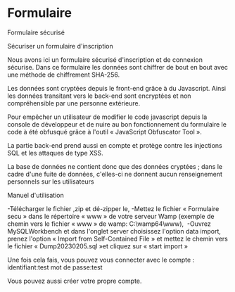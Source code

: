 # Formulaire
Formulaire sécurisé

Sécuriser un formulaire d'inscription

Nous avons ici un formulaire sécurisé d'inscription et de connexion sécurise. Dans ce formulaire les données sont chiffrer de bout en bout avec une méthode de chiffrement SHA-256.

Les données sont cryptées depuis le front-end grâce à du Javascript. Ainsi les données transitant vers le back-end sont encryptées et non compréhensible par une personne extérieure.

Pour empêcher un utilisateur de modifier le code javascript depuis la console de développeur et de nuire au bon fonctionnement du formulaire le code à été obfusqué grâce à l'outil « JavaScript Obfuscator Tool ».

La partie back-end prend aussi en compte et protège contre les injections SQL et les attaques de type XSS.

La base de données ne contient donc que des données cryptées ; dans le cadre d'une fuite de données, c'elles-ci ne donnent aucun renseignement personnels sur les utilisateurs

Manuel d'utilisation

-Télécharger le fichier ,zip et dé-zipper le,
-Mettez le fichier « Formulaire secu » dans le répertoire « www » de votre serveur Wamp (exemple de chemin vers le fichier « www » de wamp: C:\wamp64\www), 
-Ouvrez MySQLWorkbench et dans l'onglet server choisissez l'option data import, prenez l'option « Import from Self-Contained File » et mettez le chemin vers le fichier « Dump20230205.sql »et cliquez sur « start import »


Une fois cela fais, vous pouvez vous connecter avec le compte : identifiant:test
mot de passe:test

Vous pouvez aussi créer votre propre compte.
